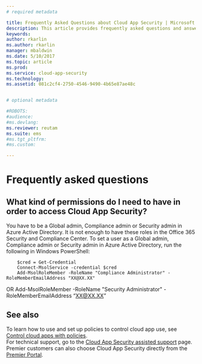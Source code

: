 ```yaml
---
# required metadata

title: Frequently Asked Questions about Cloud App Security | Microsoft Docs
description: This article provides frequently asked questions and answers about Cloud App Security.
keywords:
author: rkarlin
ms.author: rkarlin
manager: mbaldwin
ms.date: 5/10/2017
ms.topic: article
ms.prod:
ms.service: cloud-app-security
ms.technology:
ms.assetid: 081c2cf4-2750-4546-9490-4b65e87ae48c


# optional metadata

#ROBOTS:
#audience:
#ms.devlang:
ms.reviewer: reutam
ms.suite: ems
#ms.tgt_pltfrm:
#ms.custom:

---
```


# Frequently asked questions

## What kind of permissions do I need to have in order to access Cloud App Security?

You have to be a Global admin, Compliance admin or Security admin in Azure Active Directory. It is not enough to have these roles in the Office 365 Security and Compliance Center.
To set a user as a Global admin, Compliance admin or Security admin in Azure Active Directory, run the following in Windows PowerShell:

        $cred = Get-Credential
        Connect-MsolService -credential $cred
        Add-MsolRoleMember -RoleName "Compliance Administrator" -RoleMemberEmailAddress "XX@XX.XX"
 OR
        Add-MsolRoleMember -RoleName "Security Administrator" -RoleMemberEmailAddress “XX@XX.XX”

## See also  
To learn how to use and set up policies to control cloud app use, see [Control cloud apps with policies](control-cloud-apps-with-policies.md).   
For technical support, go to the [Cloud App Security assisted support](http://support.microsoft.com/oas/default.aspx?prid=16031) page.   
Premier customers can also choose Cloud App Security directly from the [Premier Portal](https://premier.microsoft.com/).  
